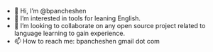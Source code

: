 - 👋 Hi, I’m @bpancheshen
- 👀 I’m interested in tools for leaning English.
- 💞️ I’m looking to collaborate on any open source project related to language learning to gain experience.
- 📫 How to reach me: bpancheshen gmail dot com

<!---
bpancheshen/bpancheshen is a ✨ special ✨ repository because its `README.md` (this file) appears on your GitHub profile.
You can click the Preview link to take a look at your changes.
--->
